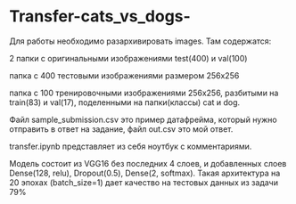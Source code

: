 # Transfer-cats_vs_dogs-

Для работы необходимо разархивировать images. Там содержатся: 

2 папки с оригинальными изображениями test(400) и val(100)

папка с 400 тестовыми изображениями размером 256х256
  
папка с 100 тренировочными изображениями 256х256, разбитыми на train(83) и val(17), поделенными на папки(классы) cat  и dog. 


Файл sample_submission.csv это пример датафрейма, который нужно отправить в ответ на задание, файл out.csv это мой ответ.

transfer.ipynb представляет из себя ноутбук с комментариями.

Модель состоит из VGG16 без последних 4 слоев, и добавленных слоев Dense(128, relu), Dropout(0.5), Dense(2, softmax). Такая архитектура на 20 эпохах (batch_size=1) дает качество на тестовых данных из задачи 79%
